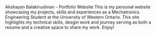 Akshayan Balakirushnan - Portfolio Website
This is my personal website showcasing my projects, skills and experiences as a Mechatronics Engineering Student at the University of Western Ontario. This site highlights my technical skills, desgin work and journey serving as both a resume and a creative space to share my work. Enjoy!